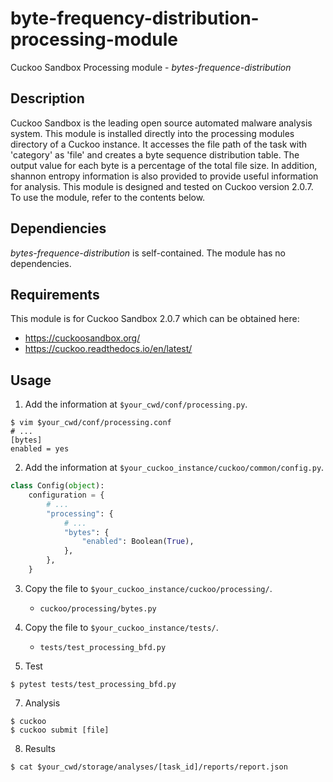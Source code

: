 # byte-frequency-distribution-processing-module
Cuckoo Sandbox Processing module - *bytes-frequence-distribution*

## Description
Cuckoo Sandbox is the leading open source automated malware analysis system. This module is installed directly into the processing modules directory of a Cuckoo instance. It accesses the file path of the task with 'category' as 'file' and creates a byte sequence distribution table. The output value for each byte is a percentage of the total file size. In addition, shannon entropy information is also provided to provide useful information for analysis. This module is designed and tested on Cuckoo version 2.0.7. To use the module, refer to the contents below.

## Dependiencies
*bytes-frequence-distribution* is self-contained. The module has no dependencies.

## Requirements
This module is for Cuckoo Sandbox 2.0.7 which can be obtained here:
- https://cuckoosandbox.org/
- https://cuckoo.readthedocs.io/en/latest/

## Usage
1. Add the information at `$your_cwd/conf/processing.py`.
```console
$ vim $your_cwd/conf/processing.conf
# ...
[bytes]
enabled = yes
```

2. Add the information at `$your_cuckoo_instance/cuckoo/common/config.py`.
```python
class Config(object):
    configuration = {
        # ...
        "processing": {
            # ...
            "bytes": {
                "enabled": Boolean(True),
            },
        },
    }
```

3. Copy the file to `$your_cuckoo_instance/cuckoo/processing/`.
    - `cuckoo/processing/bytes.py`

4. Copy the file to `$your_cuckoo_instance/tests/`.
    - `tests/test_processing_bfd.py`

5. Test
```console
$ pytest tests/test_processing_bfd.py
```

7. Analysis
```console
$ cuckoo
$ cuckoo submit [file]
```

8. Results
```console
$ cat $your_cwd/storage/analyses/[task_id]/reports/report.json
```
